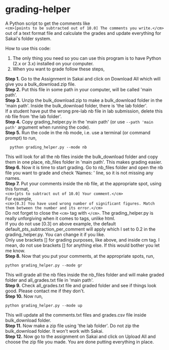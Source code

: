 # grading-helper
A Python script to get the comments like  
`<cm>[points to be subtracted out of 10.0] The comments you write.</cm>`  
out of a text format file and calculate the grades and update everything for Sakai's folder system.

How to use this code:

1) The only thing you need so you can use this program is to have Python (2.x or 3.x) installed on your computer.
2) When you want to grade follow these steps,

**Step 1.** Go to the Assignment in Sakai and click on Download All which will give you a bulk_download.zip file.  
**Step 2.** Put this file in some path in your computer, will be called 'main path'.  
**Step 3.** Unzip the bulk_download.zip to make a bulk_download folder in the 'main path'. Inside the bulk_download folder, there is 'the lab folder'.  
          If a student have put the wrong pre-lab nb file in lab submission, delete this nb file from 'the lab folder'.  
**Step 4.** Copy grading_helper.py in the 'main path' (or use `--path 'main path'` argument when running the code).  
**Step 5.** Run the code in the nb mode, i.e. use a terminal (or command prompt) to run,
```
  python grading_helper.py --mode nb
```
This will look for all the nb files inside the bulk_download folder and copy them in one place, nb_files folder in 'main path'. This makes grading easier.  
**Step 6.** Now it is time to start grading. Go to nb_files folder and open the nb file you want to grade and check 'Names: ' line, so it is not missing any names.  
**Step 7.** Put your comments inside the nb file, at the appropriate spot, using this format,  
`<cm>[pts to subtract out of 10.0] Your comment.</cm>`  
For example,  
`<cm>[0.3] You have used wrong number of significant figures. Match them between the number and its error.</cm>`  
Do not forget to close the `<cm>` tag with `</cm>`. The grading_helper.py is really unforgiving when it comes to tags, unlike html.  
If you do not use [0.3] on above example, the default default_pts_subtraction_per_comment will apply which I set to 0.2 in the grading_helper.py.
You can change it if you like.  
Only use brackets [] for grading purposes, like above, and inside cm tag.
I mean, do not use brackets [] for anything else. If this would bother you let me know.  
**Step 8.** Now that you put your comments, at the appropriate spots, run,
```
python grading_helper.py --mode gr
```
This will grade all the nb files inside the nb_files folder and will make graded folder and all_grades.txt file in 'main path'.  
**Step 9.** Check all_grades.txt file and graded folder and see if things look good. Please contact me if they don't.  
**Step 10.** Now run,
```
python grading_helper.py --mode up
```
This will update all the comments.txt files and grades.csv file inside bulk_download folder.  
**Step 11.** Now make a zip file using 'the lab folder'. Do not zip the bulk_download folder. It won't work with Sakai.  
**Step 12.** Now go to the assignment on Sakai and click on Upload All and choose the zip file you made. You are done putting everything in place.

